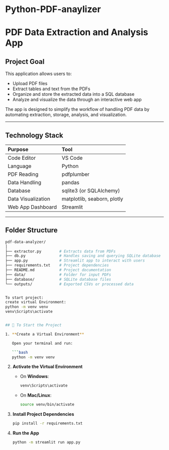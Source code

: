# Python-PDF-anaylizer
# PDF Data Extraction and Analysis App

## Project Goal

This application allows users to:
- Upload PDF files
- Extract tables and text from the PDFs
- Organize and store the extracted data into a SQL database
- Analyze and visualize the data through an interactive web app

The app is designed to simplify the workflow of handling PDF data by automating extraction, storage, analysis, and visualization.

---

## Technology Stack

| Purpose | Tool |
|:---|:---|
| Code Editor | VS Code |
| Language | Python |
| PDF Reading | pdfplumber |
| Data Handling | pandas |
| Database | sqlite3 (or SQLAlchemy) |
| Data Visualization | matplotlib, seaborn, plotly |
| Web App Dashboard | Streamlit |

---

## Folder Structure

```bash
pdf-data-analyzer/
│
├── extractor.py        # Extracts data from PDFs
├── db.py               # Handles saving and querying SQLite database
├── app.py              # Streamlit app to interact with users
├── requirements.txt    # Project dependencies
├── README.md           # Project documentation
├── data/               # Folder for input PDFs
├── database/           # SQLite database files
└── outputs/            # Exported CSVs or processed data


To start project:
create virtual Environment:
python -m venv venv
venv\Scripts\activate


## 🚀 To Start the Project

1. **Create a Virtual Environment**

   Open your terminal and run:

   ```bash
   python -m venv venv
   ```

2. **Activate the Virtual Environment**

   - On **Windows**:

     ```bash
     venv\Scripts\activate
     ```

   - On **Mac/Linux**:

     ```bash
     source venv/bin/activate
     ```

3. **Install Project Dependencies**

   ```bash
   pip install -r requirements.txt
   ```

4. **Run the App**

   ```bash
   python -m streamlit run app.py
   ```